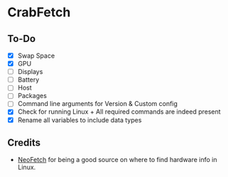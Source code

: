 # CrabFetch

## To-Do
- [x] Swap Space
- [x] GPU
- [ ] Displays
- [ ] Battery
- [ ] Host
- [ ] Packages
- [ ] Command line arguments for Version & Custom config
- [x] Check for running Linux + All required commands are indeed present
- [x] Rename all variables to include data types

## Credits
- [NeoFetch](https://github.com/dylanaraps/neofetch) for being a good source on where to find hardware info in Linux.
